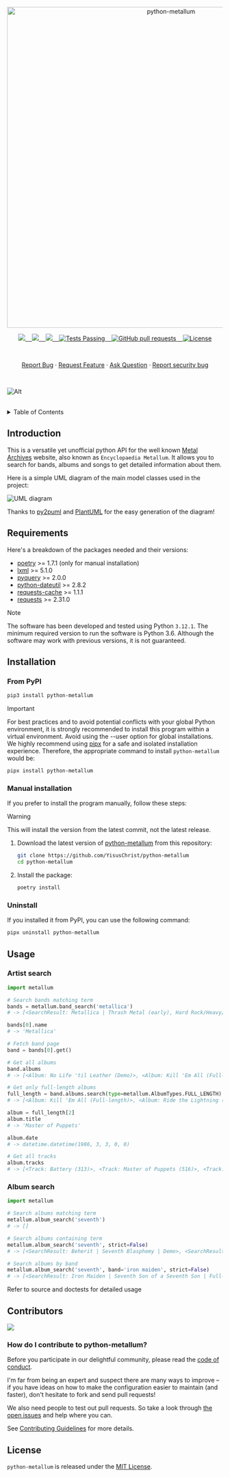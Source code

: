 <p align="center"><img width="750" src="https://www.metal-archives.com/css/default/images/smallerlogo.jpg" alt="python-metallum"></p>

<p align="center">
    <a href="https://github.com/YisusChrist/python-metallum/issues">
        <img src="https://img.shields.io/github/issues/YisusChrist/python-metallum?color=171b20&label=Issues%20%20&logo=gnubash&labelColor=e05f65&logoColor=ffffff">&nbsp;&nbsp;&nbsp;
    </a>
    <a href="https://github.com/YisusChrist/python-metallum/forks">
        <img src="https://img.shields.io/github/forks/YisusChrist/python-metallum?color=171b20&label=Forks%20%20&logo=git&labelColor=f1cf8a&logoColor=ffffff">&nbsp;&nbsp;&nbsp;
    </a>
    <a href="https://github.com/YisusChrist/python-metallum/stargazers">
        <img src="https://img.shields.io/github/stars/YisusChrist/python-metallum?color=171b20&label=Stargazers&logo=octicon-star&labelColor=70a5eb">&nbsp;&nbsp;&nbsp;
    </a>
    <a href="https://github.com/YisusChrist/python-metallum/actions">
        <img alt="Tests Passing" src="https://github.com/YisusChrist/python-metallum/actions/workflows/github-code-scanning/codeql/badge.svg">&nbsp;&nbsp;&nbsp;
    </a>
    <a href="https://github.com/YisusChrist/python-metallum/pulls">
        <img alt="GitHub pull requests" src="https://img.shields.io/github/issues-pr/YisusChrist/python-metallum?color=0088ff">&nbsp;&nbsp;&nbsp;
    </a>
    <a href="https://opensource.org/license/mit/">
        <img alt="License" src="https://img.shields.io/github/license/YisusChrist/python-metallum?color=0088ff">
    </a>
</p>

<br>

<p align="center">
    <a href="https://github.com/YisusChrist/python-metallum/issues/new?assignees=YisusChrist&labels=bug&projects=&template=bug_report.yml">Report Bug</a>
    ·
    <a href="https://github.com/YisusChrist/python-metallum/issues/new?assignees=YisusChrist&labels=feature&projects=&template=feature_request.yml">Request Feature</a>
    ·
    <a href="https://github.com/YisusChrist/python-metallum/issues/new?assignees=YisusChrist&labels=question&projects=&template=question.yml">Ask Question</a>
    ·
    <a href="https://github.com/YisusChrist/python-metallum/security/policy#reporting-a-vulnerability">Report security bug</a>
</p>

<br>

![Alt](https://repobeats.axiom.co/api/embed/e152e604c07d82a966e51ab803e3e442359d61d0.svg "Repobeats analytics image")

<br>

<details>
<summary>Table of Contents</summary>

- [Introduction](#introduction)
- [Requirements](#requirements)
- [Installation](#installation)
  - [From PyPI](#from-pypi)
  - [Manual installation](#manual-installation)
  - [Uninstall](#uninstall)
- [Usage](#usage)
  - [Artist search](#artist-search)
  - [Album search](#album-search)
- [Contributors](#contributors)
  - [How do I contribute to python-metallum?](#how-do-i-contribute-to-python-metallum)
- [License](#license)

</details>

## Introduction

This is a versatile yet unofficial python API for the well known [Metal Archives](https://www.metal-archives.com/) website, also known as `Encyclopaedia Metallum`. It allows you to search for bands, albums and songs to get detailed information about them.

Here is a simple UML diagram of the main model classes used in the project:

![UML diagram](https://www.plantuml.com/plantuml/png/bLDTQnin47pNhr1_W7tGnz87kwMKGbjAOyYZMT-jBoBwEAHLuFBntwDO1C4Hxt9lrjxCUZIZsIM2IDbPzMcAC3hGEU4lJnWT3WO8_q5_3oCcVGQRKAdUGahQ8O6rsMrT6D2cxTwUiZlCKy4zgHSE97t_7gp5dapm4l8_fcofeBG-3WLWRFgY_mQFFEqsmZHXh3nucrHME_9Ble4V2fdxl5xPRtYSB-eg2IqwYJ57qtDk_y5whXiJfbGyRLVjWoVqr0OJZ5XFqaeXemNuXoT3CmEyGOZztKLcl1XNjELtPGAhEiqjDyvOYFj89b7YWC6FrtChWwgjl779fKCibLdcM4wBjpQOr1zzTYUCRHWUC9PbRIx-qI8B8OMlpvlDnxLGSjWCku4K5nIpeGAkggXChj0hhzxQkbfnfQqMt5ehaEGaX0My4ol9rGsU9DHETfYfuug7oTP3dKCWZFedUen0EEZJhBjkcZzFsTckKplqG_dr2W00)

Thanks to [py2puml](https://github.com/lucsorel/py2puml) and [PlantUML](https://github.com/plantuml/plantuml) for the easy generation of the diagram!

## Requirements

Here's a breakdown of the packages needed and their versions:

- [poetry](https://pypi.org/project/poetry) >= 1.7.1 (only for manual installation)
- [lxml](https://pypi.org/project/lxml) >= 5.1.0
- [pyquery](https://pypi.org/project/pyquery) >= 2.0.0
- [python-dateutil](https://pypi.org/project/python-dateutil) >= 2.8.2
- [requests-cache](https://pypi.org/project/requests-cache) >= 1.1.1
- [requests](https://pypi.org/project/requests) >= 2.31.0

> [!NOTE]
> The software has been developed and tested using Python `3.12.1`. The minimum required version to run the software is Python 3.6. Although the software may work with previous versions, it is not guaranteed.

## Installation

### From PyPI

```bash
pip3 install python-metallum
```

> [!IMPORTANT]
> For best practices and to avoid potential conflicts with your global Python environment, it is strongly recommended to install this program within a virtual environment. Avoid using the --user option for global installations. We highly recommend using [pipx](https://pypi.org/project/pipx) for a safe and isolated installation experience. Therefore, the appropriate command to install `python-metallum` would be:
>
> ```bash
> pipx install python-metallum
> ```

### Manual installation

If you prefer to install the program manually, follow these steps:

> [!WARNING]
> This will install the version from the latest commit, not the latest release.

1. Download the latest version of [python-metallum](https://github.com/YisusChrist/python-metallum) from this repository:

   ```bash
   git clone https://github.com/YisusChrist/python-metallum
   cd python-metallum
   ```

2. Install the package:

   ```bash
   poetry install
   ```

### Uninstall

If you installed it from PyPI, you can use the following command:

```bash
pipx uninstall python-metallum
```

## Usage

### Artist search

```python
import metallum

# Search bands matching term
bands = metallum.band_search('metallica')
# -> [<SearchResult: Metallica | Thrash Metal (early), Hard Rock/Heavy/Thrash Metal (later) | United States>]

bands[0].name
# -> 'Metallica'

# Fetch band page
band = bands[0].get()

# Get all albums
band.albums
# -> [<Album: No Life 'til Leather (Demo)>, <Album: Kill 'Em All (Full-length)>, ...]

# Get only full-length albums
full_length = band.albums.search(type=metallum.AlbumTypes.FULL_LENGTH)
# -> [<Album: Kill 'Em All (Full-length)>, <Album: Ride the Lightning (Full-length)>, <Album: Master of Puppets (Full-length)>, <Album: ...and Justice for All (Full-length)>, <Album: Metallica (Full-length)>, <Album: Load (Full-length)>, <Album: ReLoad (Full-length)>, <Album: Garage Inc. (Full-length)>, <Album: St. Anger (Full-length)>, <Album: Death Magnetic (Full-length)>, <Album: Hardwired... to Self-Destruct (Full-length)>]

album = full_length[2]
album.title
# -> 'Master of Puppets'

album.date
# -> datetime.datetime(1986, 3, 3, 0, 0)

# Get all tracks
album.tracks
# -> [<Track: Battery (313)>, <Track: Master of Puppets (516)>, <Track: The Thing That Should Not Be (397)>, <Track: Welcome Home (Sanitarium) (388)>, <Track: Disposable Heroes (497)>, <Track: Leper Messiah (341)>, <Track: Orion (508)>, <Track: Damage, Inc. (330)>]
```

### Album search

```python
import metallum

# Search albums matching term
metallum.album_search('seventh')
# -> []

# Search albums containing term
metallum.album_search('seventh', strict=False)
# -> [<SearchResult: Beherit | Seventh Blasphemy | Demo>, <SearchResult: Black Sabbath | Seventh Star | Full-length>, ...]

# Search albums by band
metallum.album_search('seventh', band='iron maiden', strict=False)
# -> [<SearchResult: Iron Maiden | Seventh Son of a Seventh Son | Full-length>]
```

Refer to source and doctests for detailed usage

## Contributors

<a href="https://github.com/YisusChrist/python-metallum/graphs/contributors">
    <img src="https://contrib.rocks/image?repo=YisusChrist/python-metallum" />
</a>

### How do I contribute to python-metallum?

Before you participate in our delightful community, please read the [code of conduct](https://github.com/YisusChrist/.github/blob/main/CODE_OF_CONDUCT.md).

I'm far from being an expert and suspect there are many ways to improve – if you have ideas on how to make the configuration easier to maintain (and faster), don't hesitate to fork and send pull requests!

We also need people to test out pull requests. So take a look through [the open issues](https://github.com/YisusChrist/python-metallum/issues) and help where you can.

See [Contributing Guidelines](https://github.com/YisusChrist/.github/blob/main/CONTRIBUTING.md) for more details.

## License

`python-metallum` is released under the [MIT License](https://opensource.org/license/mit).
